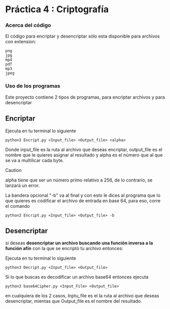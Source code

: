 # Práctica 4 : Criptografía

### Acerca del código

El código para encriptar y desencriptar sólo esta disponible para archivos con extension:
```
png
jpg
mp4
pdf
mp3
jpeg
```

### Uso de los programas

Este proyecto contiene 2 tipos de programas, para encriptar archivos y para desencriptar

## Encriptar

Ejecuta en tu terminal lo siguiente

    python3 Encript.py <Input_file> <Output_file> <alpha>

Donde input_file es la ruta al archivo que deseas encriptar, output_file es el nombre que le quieres asignar al resultado y alpha es el número que al que se va a multilicar cada byte.

>[!CAUTION]
>alpha tiene que ser un número primo relativo a 256, de lo contrario, se lanzará un error. 

La bandera opcional "-b" va al final y con esto le dices al programa que lo que quieres es codificar el archivo de entrada en base 64, para eso, corre el comando  
```
python3 Encript.py <Input_file> <Output_file> -b
```
    

## Desencriptar

si deseas **desencriptar un archivo buscando una función inversa a la función afín** con la que se encriptó tu archivo entonces:

Ejecuta en tu terminal lo siguiente

    python3 Decript.py <Input_file> <Output_file> 

Si lo que buscas es decodificar un archivo base64 entonces ejecuta

    python3 base64Cipher.py <Input_File> <Output_file> 

en cualquiera de los 2 casos, Inptu_file es el la ruta al archivo que deseas desencriptar, mientas que Output_file es el nombre del resultado.
